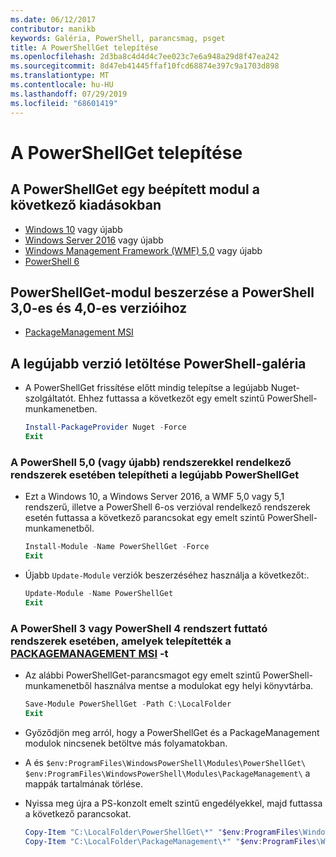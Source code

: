 ```yaml
---
ms.date: 06/12/2017
contributor: manikb
keywords: Galéria, PowerShell, parancsmag, psget
title: A PowerShellGet telepítése
ms.openlocfilehash: 2d3ba8c4d4d4c7ee023c7e6a948a29d8f47ea242
ms.sourcegitcommit: 8d47eb41445ffaf10fcd68874e397c9a1703d898
ms.translationtype: MT
ms.contentlocale: hu-HU
ms.lasthandoff: 07/29/2019
ms.locfileid: "68601419"
---
```

# <a name="installing-powershellget"></a>A PowerShellGet telepítése

## <a name="powershellget-is-an-in-box-module-in-the-following-releases"></a>A PowerShellGet egy beépített modul a következő kiadásokban

- [Windows 10](https://www.microsoft.com/windows) vagy újabb
- [Windows Server 2016](/windows-server/windows-server) vagy újabb
- [Windows Management Framework (WMF) 5,0](https://www.microsoft.com/download/details.aspx?id=50395) vagy újabb
- [PowerShell 6](https://github.com/PowerShell/PowerShell/releases)

## <a name="get-powershellget-module-for-powershell-versions-30-and-40"></a>PowerShellGet-modul beszerzése a PowerShell 3,0-es és 4,0-es verzióihoz

- [PackageManagement MSI](https://www.microsoft.com/download/details.aspx?id=51451)

## <a name="get-the-latest-version-from-powershell-gallery"></a>A legújabb verzió letöltése PowerShell-galéria

- A PowerShellGet frissítése előtt mindig telepítse a legújabb Nuget-szolgáltatót. Ehhez futtassa a következőt egy emelt szintű PowerShell-munkamenetben.

  ```powershell
  Install-PackageProvider Nuget -Force
  Exit
  ```

### <a name="for-systems-with-powershell-50-or-newer-you-can-install-the-latest-powershellget"></a>A PowerShell 5,0 (vagy újabb) rendszerekkel rendelkező rendszerek esetében telepítheti a legújabb PowerShellGet

- Ezt a Windows 10, a Windows Server 2016, a WMF 5,0 vagy 5,1 rendszerű, illetve a PowerShell 6-os verzióval rendelkező rendszerek esetén futtassa a következő parancsokat egy emelt szintű PowerShell-munkamenetből.

  ```powershell
  Install-Module -Name PowerShellGet -Force
  Exit
  ```

- Újabb `Update-Module` verziók beszerzéséhez használja a következőt:.

  ```powershell
  Update-Module -Name PowerShellGet
  Exit
  ```

### <a name="for-systems-running-powershell-3-or-powershell-4-that-have-installed-the-packagemanagement-msihttpswwwmicrosoftcomdownloaddetailsaspxid51451"></a>A PowerShell 3 vagy PowerShell 4 rendszert futtató rendszerek esetében, amelyek telepítették a [PACKAGEMANAGEMENT MSI](https://www.microsoft.com/download/details.aspx?id=51451) -t

- Az alábbi PowerShellGet-parancsmagot egy emelt szintű PowerShell-munkamenetből használva mentse a modulokat egy helyi könyvtárba.

  ```powershell
  Save-Module PowerShellGet -Path C:\LocalFolder
  Exit
  ```

- Győződjön meg arról, hogy a PowerShellGet és a PackageManagement modulok nincsenek betöltve más folyamatokban.
- A és `$env:ProgramFiles\WindowsPowerShell\Modules\PowerShellGet\` `$env:ProgramFiles\WindowsPowerShell\Modules\PackageManagement\` a mappák tartalmának törlése.
- Nyissa meg újra a PS-konzolt emelt szintű engedélyekkel, majd futtassa a következő parancsokat.

  ```powershell
  Copy-Item "C:\LocalFolder\PowerShellGet\*" "$env:ProgramFiles\WindowsPowerShell\Modules\PowerShellGet\" -Recurse -Force
  Copy-Item "C:\LocalFolder\PackageManagement\*" "$env:ProgramFiles\WindowsPowerShell\Modules\PackageManagement\" -Recurse -Force
  ```
